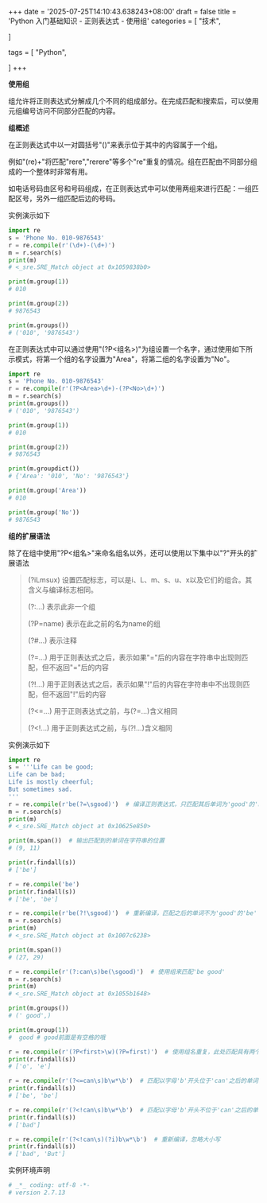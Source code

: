 +++
date = '2025-07-25T14:10:43.638243+08:00'
draft = false
title = 'Python 入门基础知识 - 正则表达式 - 使用组'
categories = [
    "技术",

]

tags = [
    "Python",

]
+++

**使用组**

组允许将正则表达式分解成几个不同的组成部分。在完成匹配和搜索后，可以使用元组编号访问不同部分匹配的内容。

**组概述**

在正则表达式中以一对圆括号"()"来表示位于其中的内容属于一个组。

例如"(re)+"将匹配"rere","rerere"等多个"re"重复的情况。组在匹配由不同部分组成的一个整体时非常有用。

如电话号码由区号和号码组成，在正则表达式中可以使用两组来进行匹配：一组匹配区号，另外一组匹配后边的号码。

实例演示如下

```py
import re
s = 'Phone No. 010-9876543'
r = re.compile(r'(\d+)-(\d+)')
m = r.search(s)
print(m)
# <_sre.SRE_Match object at 0x1059838b0>

print(m.group(1))
# 010

print(m.group(2))
# 9876543

print(m.groups())
# ('010', '9876543')
```

在正则表达式中可以通过使用"(?P<组名>)"为组设置一个名字，通过使用如下所示模式，将第一个组的名字设置为"Area"，将第二组的名字设置为"No"。

```py
import re
s = 'Phone No. 010-9876543'
r = re.compile(r'(?P<Area>\d+)-(?P<No>\d+)')
m = r.search(s)
print(m.groups())
# ('010', '9876543')

print(m.group(1))
# 010

print(m.group(2))
# 9876543

print(m.groupdict())
# {'Area': '010', 'No': '9876543'}

print(m.group('Area'))
# 010

print(m.group('No'))
# 9876543  

```

**组的扩展语法**

除了在组中使用"?P<组名>"来命名组名以外，还可以使用以下集中以"?"开头的扩展语法

> (?iLmsux) 设置匹配标志，可以是i、L、m、s、u、x以及它们的组合。其含义与编译标志相同。
>
> (?:...) 表示此非一个组
>
> (?P=name) 表示在此之前的名为name的组
>
> (?#...) 表示注释
>
> (?=...) 用于正则表达式之后，表示如果"="后的内容在字符串中出现则匹配，但不返回"="后的内容
>
> (?!...) 用于正则表达式之后，表示如果"!"后的内容在字符串中不出现则匹配，但不返回"!"后的内容
>
> (?<=...) 用于正则表达式之前，与(?=...)含义相同
>
> (?<!...) 用于正则表达式之前，与(?!...)含义相同

实例演示如下

```py
import re
s = '''Life can be good;
Life can be bad;
Life is mostly cheerful;
But sometimes sad.
'''
r = re.compile(r'be(?=\sgood)')  # 编译正则表达式，只匹配其后单词为'good'的'be'
m = r.search(s)
print(m)
# <_sre.SRE_Match object at 0x10625e850>

print(m.span())  # 输出匹配到的单词在字符串的位置
# (9, 11)

print(r.findall(s))
# ['be']

r = re.compile('be')
print(r.findall(s))
# ['be', 'be']

r = re.compile(r'be(?!\sgood)')  # 重新编译，匹配之后的单词不为'good'的'be'
m = r.search(s)
print(m)
# <_sre.SRE_Match object at 0x1007c6238>

print(m.span())
# (27, 29)

r = re.compile(r'(?:can\s)be(\sgood)')  # 使用组来匹配'be good'
m = r.search(s)
print(m)
# <_sre.SRE_Match object at 0x1055b1648>

print(m.groups())
# (' good',)

print(m.group(1))
#  good # good前面是有空格的哦

r = re.compile(r'(?P<first>\w)(?P=first)')  # 使用组名重复，此处匹配具有两个重复字母的单词
print(r.findall(s))
# ['o', 'e']

r = re.compile(r'(?<=can\s)b\w*\b')  # 匹配以字母'b'开头位于'can'之后的单词
print(r.findall(s))
# ['be', 'be']

r = re.compile(r'(?<!can\s)b\w*\b')  # 匹配以字母'b'开头不位于'can'之后的单词
print(r.findall(s))
# ['bad']

r = re.compile(r'(?<!can\s)(?i)b\w*\b')  # 重新编译，忽略大小写
print(r.findall(s))
# ['bad', 'But']

```

实例环境声明

```bash
# _*_ coding: utf-8 -*-
# version 2.7.13

```
